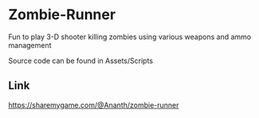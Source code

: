 # Zombie-Runner
 Fun to play 3-D shooter killing zombies using various weapons and ammo management

Source code can be found in Assets/Scripts

Link
----------------------------------------------------------------
https://sharemygame.com/@Ananth/zombie-runner
